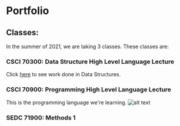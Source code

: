 # Portfolio

## Classes:
In the summer of 2021, we are taking 3 classes. These classes are: 

### CSCI 70300: Data Structure High Level Language Lecture 
Click [here](https://github.com/JCardenas62/nycscertweb1/blob/main/Data_Structures) to see work done in Data Structures.


### CSCI 70900: Programming High Level Language Lecture
This is the programming language we're learning.
![alt text](https://cdn.worldvectorlogo.com/logos/java.svg)


### SEDC 71900: Methods 1
